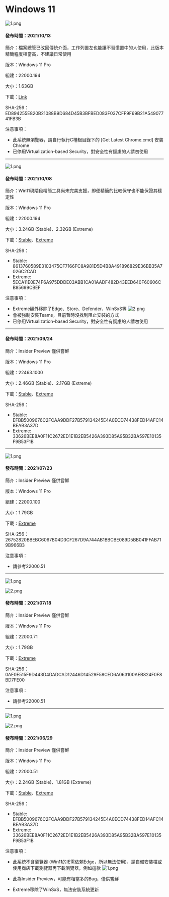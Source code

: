 # Windows 11

![1.png](/preview/Win11_22000.194_211012.png)

#### 發布時間：2021/10/13

簡介：檔案總管已改回傳統介面，工作列置左也能讓不習慣置中的人使用，此版本精簡程度相當高，不建議日常使用

版本：Windows 11 Pro

組建：22000.194

大小：1.63GB

下載：[Link](https://drive.google.com/uc?export=download&id=1BDiRHZ976WhDeq5x1WO3Yds59VN1GZBp)

SHA-256：ED894255E820B21088B9D684D45B3BFBED083F037CFF9F69B21A54907741FB3B

注意事項：
- 此系統無瀏覽器，請自行執行C槽根目錄下的 [Get Latest Chrome.cmd] 安裝Chrome
- 已停用Virtualization-based Security，對安全性有疑慮的人請勿使用

----

![1.png](/preview/Win11_22000.194_211006.png)

#### 發布時間：2021/10/08

簡介：Win11現階段精簡工具尚未完美支援，即便精簡的比較保守也不能保證其穩定性

版本：Windows 11 Pro

組建：22000.194

大小：3.24GB (Stable)、2.32GB (Extreme)

下載：[Stable](https://drive.google.com/uc?export=download&id=1cdSNVDBTySy_K4AJGcBP0WlnLwPuKX8w)、[Extreme](https://drive.google.com/uc?export=download&id=1zG-c7pf4kkS7X1es3WBfpM2ZrenobRdH)

SHA-256：
- Stable: 8613760589E3103475CF7166FC8A981D5D4B8A491896829E36BB35A7026C2CAD
- Extreme: 5ECA11E0E74F6A975DDDE03ABB1CA01AADF482D43EED640F60606CB85699CBEF

注意事項：
- Extreme額外移除了Edge、Store、Defender、WinSxS等
![2.png](/preview/Win11_22000.194_211006-2.png)
- 會被強制安裝Teams，目前暫時沒找到阻止安裝的方式
- 已停用Virtualization-based Security，對安全性有疑慮的人請勿使用

----

#### 發布時間：2021/09/24

簡介：Insider Preview 僅供嘗鮮

版本：Windows 11 Pro

組建：22463.1000

大小：2.46GB (Stable)、2.17GB (Extreme)

下載：[Stable](https://drive.google.com/uc?export=download&id=1SOV7uRS2Q6bEA_Xvet8pYZ9F5OBkjiSC)、[Extreme](https://drive.google.com/uc?export=download&id=1AxK2omomPMqjRQr1WEZhYtvKxTfWJjZi)

SHA-256：
- Stable: EFBB5009676C2FCAA9DDF27B579134245E4A0ECD74438FED14AFC14BEAB3A37D
- Extreme: 33626BEE8A0F11C2672ED1E1B2EB5426A393D85A95B32BA597E10135F9B53F1B

----

![1.png](/preview/Win11_22000.100_210723.png)

#### 發布時間：2021/07/23

簡介：Insider Preview 僅供嘗鮮

版本：Windows 11 Pro

組建：22000.100

大小：1.79GB

下載：[Extreme](https://github.com/WhatTheBlock/WindowsSimplify/releases/download/v2021.07.18/Win11_22000.100_210723.iso)

SHA-256：26752820BBEBC6067B04D3CF267D9A744AB1BBCBE089D5BB041FFAB719B966B3

注意事項：
- 請參考22000.51

----

![1.png](/preview/Win11_22000.71_210718.png)

![2.png](/preview/Win11_22000.71_210718_2.png)

#### 發布時間：2021/07/18

簡介：Insider Preview 僅供嘗鮮

版本：Windows 11 Pro

組建：22000.71

大小：1.79GB

下載：[Extreme](https://drive.google.com/uc?export=download&id=1g60_Eg1quODm_QWeR9weVoiYxzmLQSTZ)

SHA-256：0AE0E515F9D443D4DADCAD12446D14529F58CED6A063100AEB824F0F8BD7FE00

注意事項：
- 請參考22000.51

----

![1.png](/preview/Win11_22000.51_210629.png)

![2.png](/preview/Win11_22000.51_210629_2.png)

#### 發布時間：2021/06/29

簡介：Insider Preview 僅供嘗鮮

版本：Windows 11 Pro

組建：22000.51

大小：2.24GB (Stable)、1.81GB (Extreme)

下載：[Stable](https://drive.google.com/uc?export=download&id=11SpW-VC2-cyq3xLkAqzX04TCz9aw8qnu)、[Extreme](https://drive.google.com/uc?export=download&id=1Q-FS6PdWh-E3iHDu7WC2Xn_sXBkdSh1a)

SHA-256：
- Stable: EFBB5009676C2FCAA9DDF27B579134245E4A0ECD74438FED14AFC14BEAB3A37D
- Extreme: 33626BEE8A0F11C2672ED1E1B2EB5426A393D85A95B32BA597E10135F9B53F1B

注意事項：
- 此系統不含瀏覽器 (Win11的IE需依賴Edge，所以無法使用)，請自備安裝檔或使用商店下載瀏覽器再下載瀏覽器，例如這款
![1.png](/tutorial/web_browser.png)

- 此為Insider Preview，可能有相當多的Bug，僅供嘗鮮

- Extreme移除了WinSxS，無法安裝系統更新
